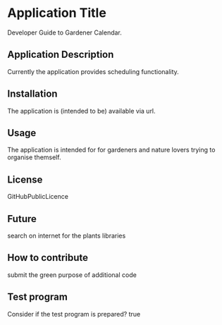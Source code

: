 # Application Title

Developer Guide to Gardener Calendar.

## Application Description

Currently the application provides scheduling functionality.

## Installation

The application is (intended to be) available via url.

## Usage

The application is intended for for gardeners and nature lovers trying to organise themself. 


## License
GitHubPublicLicence

## Future
search on internet for the plants libraries

## How to contribute
submit the green purpose of additional code

## Test program
Consider if the test program is prepared? true